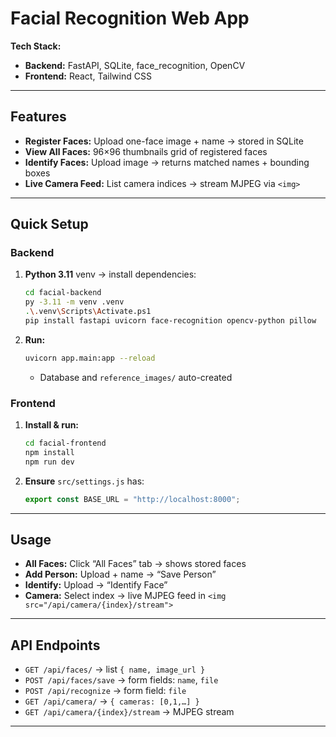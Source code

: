 # Facial Recognition Web App

**Tech Stack:**
- **Backend:** FastAPI, SQLite, face_recognition, OpenCV  
- **Frontend:** React, Tailwind CSS  

---

## Features

- **Register Faces:** Upload one-face image + name → stored in SQLite  
- **View All Faces:** 96×96 thumbnails grid of registered faces  
- **Identify Faces:** Upload image → returns matched names + bounding boxes  
- **Live Camera Feed:** List camera indices → stream MJPEG via `<img>`

---

## Quick Setup

### Backend

1. **Python 3.11** venv → install dependencies:  
   ```bash
   cd facial-backend
   py -3.11 -m venv .venv
   .\.venv\Scripts\Activate.ps1
   pip install fastapi uvicorn face-recognition opencv-python pillow
   ```
2. **Run:**  
   ```bash
   uvicorn app.main:app --reload
   ```  
   - Database and `reference_images/` auto-created

### Frontend

1. **Install & run:**  
   ```bash
   cd facial-frontend
   npm install
   npm run dev
   ```
2. **Ensure** `src/settings.js` has:  
   ```js
   export const BASE_URL = "http://localhost:8000";
   ```

---

## Usage

- **All Faces:** Click “All Faces” tab → shows stored faces  
- **Add Person:** Upload + name → “Save Person”  
- **Identify:** Upload → “Identify Face”  
- **Camera:** Select index → live MJPEG feed in `<img src="/api/camera/{index}/stream">`

---

## API Endpoints

- `GET /api/faces/` → list `{ name, image_url }`  
- `POST /api/faces/save` → form fields: `name`, `file`  
- `POST /api/recognize` → form field: `file`  
- `GET /api/camera/` → `{ cameras: [0,1,…] }`  
- `GET /api/camera/{index}/stream` → MJPEG stream  

---
